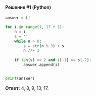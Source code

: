 #### Решение #1 (Python)
```python
answer = []

for i in range(1, 17 + 1):
	n = i
	s = ''
	while n > 0:
		s = str(n % 3) + s
		n //= 3
	
	if len(s) >= 2 and s[-1] == s[-2]:
		answer.append(i)


print(answer)
```
**Ответ:** 4, 8, 9, 13, 17.
